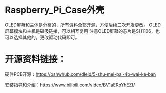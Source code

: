 # Raspberry_Pi_Case外壳
OLED屏幕和主体是分离的，所有资料全部开源，方便后续二次开发更改。
OLED屏幕模块和主机是磁吸链接，可以相互复用
注意OLED屏幕的芯片是SH1106，也可以选择其他的，更改驱动代码即可。

# 开源资料链接：

 硬件PCB开源：https://oshwhub.com/dleid/5-shu-mei-pai-4b-wai-ke-ban

安装指导和介绍：https://www.bilibili.com/video/BV1aERpYhEZf/
